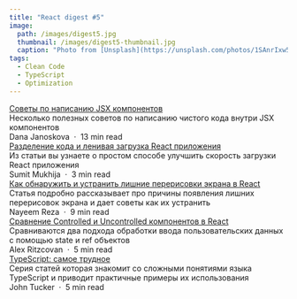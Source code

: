 ```yaml
---
title: "React digest #5"
image: 
  path: /images/digest5.jpg
  thumbnail: /images/digest5-thumbnail.jpg
  caption: "Photo from [Unsplash](https://unsplash.com/photos/1SAnrIxw5OY)"
tags:
  - Clean Code
  - TypeScript
  - Optimization
---
```


<div class="digest">
    <a href="https://itnext.io/write-clean-er-components-jsx-1e70491baded">Советы по написанию JSX компонентов</a>
    <div class="digest-desc">Несколько полезных советов по написанию чистого кода внутри JSX компонентов</div> 
    <div class="digest-time">Dana Janoskova &nbsp;&middot;&nbsp; 13 min read</div>
</div>

<div class="digest">
    <a href="https://medium.com/javascript-in-plain-english/code-splitting-with-react-31d76d3f64ab">Разделение кода и ленивая загрузка React приложения</a>
    <div class="digest-desc">Из статьи вы узнаете о простом способе улучшить скорость загрузки React приложения</div> 
    <div class="digest-time">Sumit Mukhija &nbsp;&middot;&nbsp; 3 min read</div>
</div>

<div class="digest">
    <a href="https://medium.com/free-code-camp/how-to-identify-and-resolve-wasted-renders-in-react-cc4b1e910d10">Как обнаружить и устранить лишние перерисовки экрана в React</a>
    <div class="digest-desc">Статья подробно рассказывает про причины появления лишних перерисовок экрана и дает советы как их устранить</div> 
    <div class="digest-time">Nayeem Reza &nbsp;&middot;&nbsp; 9 min read</div>
</div>

<div class="digest">
    <a href="https://itnext.io/controlled-vs-uncontrolled-components-in-react-5cd13b2075f9">Сравнение Controlled и Uncontrolled компонентов в React</a>
    <div class="digest-desc">Сравниваются два подхода обработки ввода пользовательских данных с помощью state и ref объектов</div> 
    <div class="digest-time">Alex Ritzcovan &nbsp;&middot;&nbsp; 5 min read</div>
</div>

<div class="digest">
    <a href="https://codeburst.io/typescript-the-hard-er-parts-part-1-88dd366c4544">TypeScript: самое трудное</a>
    <div class="digest-desc">Серия статей которая знакомит со сложными понятиями языка TypeScript и приводит практичные примеры их использования</div> 
    <div class="digest-time">John Tucker &nbsp;&middot;&nbsp; 5 min read</div>
</div>